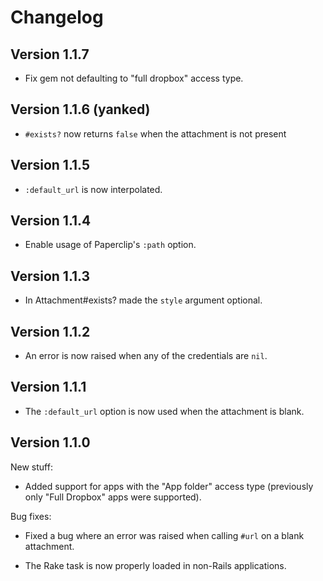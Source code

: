 # Changelog

## Version 1.1.7

- Fix gem not defaulting to "full dropbox" access type.

## Version 1.1.6 (yanked)

- `#exists?` now returns `false` when the attachment is not present

## Version 1.1.5

- `:default_url` is now interpolated.

## Version 1.1.4

- Enable usage of Paperclip's `:path` option.

## Version 1.1.3

- In Attachment#exists? made the `style` argument optional.

## Version 1.1.2

- An error is now raised when any of the credentials are `nil`.

## Version 1.1.1

- The `:default_url` option is now used when the attachment is blank.

## Version 1.1.0

New stuff:

- Added support for apps with the "App folder" access type (previously
  only "Full Dropbox" apps were supported).

Bug fixes:

- Fixed a bug where an error was raised when calling `#url` on a blank
  attachment.

- The Rake task is now properly loaded in non-Rails applications.
